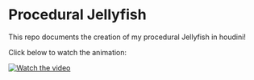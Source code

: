 # Procedural Jellyfish

This repo documents the creation of my procedural Jellyfish in houdini!

Click below to watch the animation:

[![Watch the video](https://img.youtube.com/vi/xR0C7vcfcvY/0.jpg)](https://www.youtube.com/watch?v=xR0C7vcfcvY)
